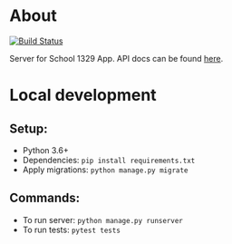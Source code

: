 # About

[![Build Status](https://travis-ci.org/potykion/school_1329_server.svg?branch=master)](https://travis-ci.org/potykion/school_1329_server)

Server for School 1329 App. API docs can be found [here](https://github.com/potykion/school_1329_server/wiki).

# Local development

## Setup:
- Python 3.6+
- Dependencies: ```pip install requirements.txt```
- Apply migrations: ```python manage.py migrate```

## Commands:
- To run server: ```python manage.py runserver```
- To run tests: ```pytest tests```
